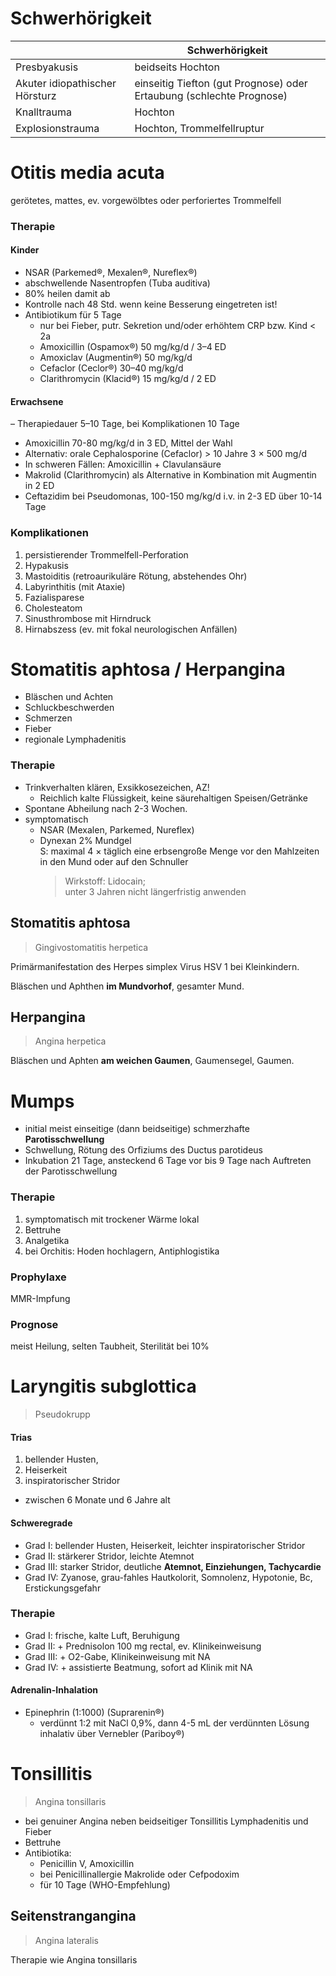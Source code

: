 # Schwerhörigkeit

|  | Schwerhörigkeit |
|--|--|
| Presbyakusis | beidseits Hochton |
| Akuter idiopathischer Hörsturz | einseitig Tiefton (gut Prognose) oder Ertaubung (schlechte Prognose) |
|Knalltrauma|Hochton|
|Explosionstrauma|Hochton, Trommelfellruptur|

# Otitis media acuta

gerötetes, mattes, ev. vorgewölbtes oder perforiertes Trommelfell 

### Therapie

#### Kinder

- NSAR (Parkemed®, Mexalen®, Nureflex®)
- abschwellende Nasentropfen (Tuba auditiva)
- 80% heilen damit ab
- Kontrolle nach 48 Std. wenn keine Besserung eingetreten ist!
- Antibiotikum für 5 Tage
	- nur bei Fieber, putr. Sekretion und/oder erhöhtem CRP bzw. Kind < 2a
	- Amoxicillin (Ospamox®) 50 mg/kg/d / 3–4 ED
	- Amoxiclav (Augmentin®) 50 mg/kg/d
	- Cefaclor (Ceclor®) 30–40 mg/kg/d
	- Clarithromycin (Klacid®) 15 mg/kg/d / 2 ED

#### Erwachsene
– Therapiedauer 5–10 Tage, bei Komplikationen 10 Tage 
- Amoxicillin 70-80 mg/kg/d in 3 ED, Mittel der Wahl- Alternativ: orale Cephalosporine (Cefaclor) > 10 Jahre 3 × 500 mg/d- In schweren Fällen: Amoxicillin + Clavulansäure- Makrolid (Clarithromycin) als Alternative in Kombination mit Augmentin in 2 ED- Ceftazidim bei Pseudomonas, 100-150 mg/kg/d i.v. in 2-3 ED über 10-14 Tage

### Komplikationen1. persistierender Trommelfell-Perforation
2. Hypakusis2. Mastoiditis (retroaurikuläre Rötung, abstehendes Ohr)3. Labyrinthitis (mit Ataxie)4. Fazialisparese5. Cholesteatom6. Sinusthrombose mit Hirndruck7. Hirnabszess (ev. mit fokal neurologischen Anfällen)
# Stomatitis aphtosa / Herpangina

- Bläschen und Achten
- Schluckbeschwerden
- Schmerzen
- Fieber
- regionale Lymphadenitis

### Therapie- Trinkverhalten klären, Exsikkosezeichen, AZ!  - Reichlich kalte Flüssigkeit, keine säurehaltigen Speisen/Getränke- Spontane Abheilung nach 2-3 Wochen.
- symptomatisch
  - NSAR (Mexalen, Parkemed, Nureflex)
  - Dynexan 2% Mundgel  
    S: maximal 4 × täglich eine erbsengroße Menge vor den Mahlzeiten in den Mund oder auf den Schnuller
    > Wirkstoff: Lidocain;  
    > unter 3 Jahren nicht längerfristig anwenden

## Stomatitis aphtosa
> Gingivostomatitis herpeticaPrimärmanifestation des Herpes simplex Virus HSV 1 bei Kleinkindern.Bläschen und Aphthen **im Mundvorhof**, gesamter Mund.## Herpangina 

> Angina herpetica
Bläschen und Aphten **am weichen Gaumen**, Gaumensegel, Gaumen.
# Mumps
- initial meist einseitige (dann beidseitige) schmerzhafte **Parotisschwellung**- Schwellung, Rötung des Orfiziums des Ductus parotideus- Inkubation 21 Tage, ansteckend 6 Tage vor bis 9 Tage nach Auftreten der Parotisschwellung### Therapie1. symptomatisch mit trockener Wärme lokal2. Bettruhe3. Analgetika4. bei Orchitis: Hoden hochlagern, Antiphlogistika### Prophylaxe
MMR-Impfung### Prognose
meist Heilung, selten Taubheit, Sterilität bei 10%
# Laryngitis subglottica
> Pseudokrupp
#### Trias
1. bellender Husten,2. Heiserkeit3. inspiratorischer Stridor<!--  -->- zwischen 6 Monate und 6 Jahre alt
#### Schweregrade
- Grad I: bellender Husten, Heiserkeit, leichter inspiratorischer Stridor- Grad II: stärkerer Stridor, leichte Atemnot- Grad III: starker Stridor, deutliche **Atemnot, Einziehungen, Tachycardie**- Grad IV: Zyanose, grau-fahles Hautkolorit, Somnolenz, Hypotonie, Bc, Erstickungsgefahr

### Therapie
- Grad I: frische, kalte Luft, Beruhigung- Grad II: + Prednisolon 100 mg rectal, ev. Klinikeinweisung- Grad III: + O2-Gabe, Klinikeinweisung mit NA- Grad IV: + assistierte Beatmung, sofort ad Klinik mit NA
#### Adrenalin-Inhalation- Epinephrin (1:1000) (Suprarenin®)	- verdünnt 1:2 mit NaCl 0,9%,dann 4-5 mL der verdünnten Lösung inhalativ über Vernebler (Pariboy®)# Tonsillitis
> Angina tonsillaris- bei genuiner Angina neben beidseitiger Tonsillitis Lymphadenitis und Fieber- Bettruhe
- Antibiotika:
	- Penicillin V, Amoxicillin
	- bei Penicillinallergie Makrolide oder Cefpodoxim
	- für 10 Tage (WHO-Empfehlung)
## Seitenstrangangina
> Angina lateralis
Therapie wie Angina tonsillaris